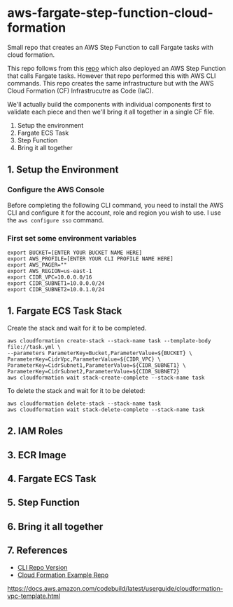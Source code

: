 # aws-fargate-step-function-cloud-formation
Small repo that creates an AWS Step Function to call Fargate tasks with cloud formation.

This repo follows from this [repo](https://github.com/daniel-fudge/aws-fargate-step-function-demo) 
which also deployed an AWS Step Function that calls Fargate tasks. However that repo 
performed this with AWS CLI commands. This repo creates the same infrastructure but with 
the AWS Cloud Formation (CF) Infrastrucutre as Code (IaC).

We'll actually build the components with individual components first to validate each 
piece and then we'll bring it all together in a single CF file.

1. Setup the environment
1. Fargate ECS Task
1. Step Function
1. Bring it all together

## 1. Setup the Environment
### Configure the AWS Console
Before completing the following CLI command, you need to install the AWS CLI and configure 
it for the account, role and region you wish to use. I use the `aws configure sso` command.

### First set some environment variables
```shell
export BUCKET=[ENTER YOUR BUCKET NAME HERE]
export AWS_PROFILE=[ENTER YOUR CLI PROFILE NAME HERE]
export AWS_PAGER=""
export AWS_REGION=us-east-1
export CIDR_VPC=10.0.0.0/16
export CIDR_SUBNET1=10.0.0.0/24
export CIDR_SUBNET2=10.0.1.0/24
```


## 1. Fargate ECS Task Stack
Create the stack and wait for it to be completed.
```shell
aws cloudformation create-stack --stack-name task --template-body file://task.yml \
--parameters ParameterKey=Bucket,ParameterValue=${BUCKET} \
ParameterKey=CidrVpc,ParameterValue=${CIDR_VPC} \
ParameterKey=CidrSubnet1,ParameterValue=${CIDR_SUBNET1} \
ParameterKey=CidrSubnet2,ParameterValue=${CIDR_SUBNET2}
aws cloudformation wait stack-create-complete --stack-name task
```
To delete the stack and wait for it to be deleted:
```shell
aws cloudformation delete-stack --stack-name task
aws cloudformation wait stack-delete-complete --stack-name task
```


## 2. IAM Roles

## 3. ECR Image

## 4. Fargate ECS Task

## 5. Step Function

## 6. Bring it all together

## 7. References
 - [CLI Repo Version](https://github.com/daniel-fudge/aws-fargate-step-function-demo)    
 - [Cloud Formation Example Repo](https://github.com/nathanpeck/aws-cloudformation-fargate)    


 https://docs.aws.amazon.com/codebuild/latest/userguide/cloudformation-vpc-template.html    

